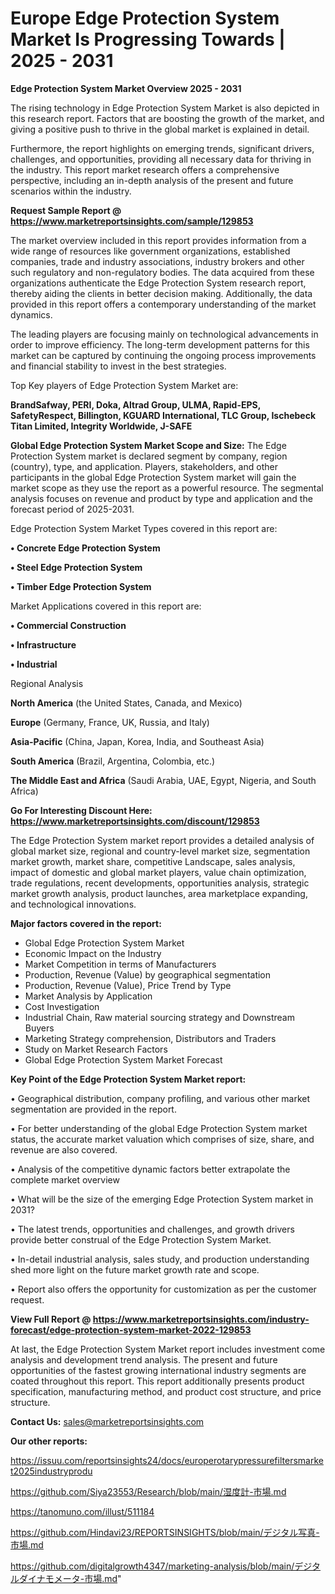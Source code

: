 # Europe Edge Protection System Market Is Progressing Towards | 2025 - 2031

<Strong> Edge Protection System Market Overview 2025 - 2031</strong>

The rising technology in Edge Protection System Market is also depicted in this research report. Factors that are boosting the growth of the market, and giving a positive push to thrive in the global market is explained in detail.

Furthermore, the report highlights on emerging trends, significant drivers, challenges, and opportunities, providing all necessary data for thriving in the industry. This report market research offers a comprehensive perspective, including an in-depth analysis of the present and future scenarios within the industry.

<strong>Request Sample Report @ <a href=https://www.marketreportsinsights.com/sample/129853>https://www.marketreportsinsights.com/sample/129853</a></strong>

The market overview included in this report provides information from a wide range of resources like government organizations, established companies, trade and industry associations, industry brokers and other such regulatory and non-regulatory bodies. The data acquired from these organizations authenticate the Edge Protection System research report, thereby aiding the clients in better decision making. Additionally, the data provided in this report offers a contemporary understanding of the market dynamics.

The leading players are focusing mainly on technological advancements in order to improve efficiency. The long-term development patterns for this market can be captured by continuing the ongoing process improvements and financial stability to invest in the best strategies.

Top Key players of Edge Protection System Market are:

<strong>BrandSafway, PERI, Doka, Altrad Group, ULMA, Rapid-EPS, SafetyRespect, Billington, KGUARD International, TLC Group, Ischebeck Titan Limited, Integrity Worldwide, J-SAFE</strong>

<strong><b>Global Edge Protection System Market Scope and Size:</b></strong>
The Edge Protection System market is declared segment by company, region (country), type, and application. Players, stakeholders, and other participants in the global Edge Protection System market will gain the market scope as they use the report as a powerful resource. The segmental analysis focuses on revenue and product by type and application and the forecast period of 2025-2031.

Edge Protection System Market Types covered in this report are:

<strong>• Concrete Edge Protection System

• Steel Edge Protection System

• Timber Edge Protection System</strong>

Market Applications covered in this report are:

<strong>• Commercial Construction

• Infrastructure

• Industrial</strong> 

Regional Analysis

<strong>North America</strong> (the United States, Canada, and Mexico)

<strong>Europe</strong> (Germany, France, UK, Russia, and Italy)

<strong>Asia-Pacific</strong> (China, Japan, Korea, India, and Southeast Asia)

<strong>South America</strong> (Brazil, Argentina, Colombia, etc.)

<strong>The Middle East and Africa</strong> (Saudi Arabia, UAE, Egypt, Nigeria, and South Africa)

<strong>Go For Interesting Discount Here: <a href=https://www.marketreportsinsights.com/discount/129853>https://www.marketreportsinsights.com/discount/129853</a></strong>

The Edge Protection System market report provides a detailed analysis of global market size, regional and country-level market size, segmentation market growth, market share, competitive Landscape, sales analysis, impact of domestic and global market players, value chain optimization, trade regulations, recent developments, opportunities analysis, strategic market growth analysis, product launches, area marketplace expanding, and technological innovations.

<strong><b>Major factors covered in the report:</b></strong>
<ul>
  <li>Global Edge Protection System Market </li>
  <li>Economic Impact on the Industry</li>
  <li>Market Competition in terms of Manufacturers</li>
  <li>Production, Revenue (Value) by geographical segmentation</li>
  <li>Production, Revenue (Value), Price Trend by Type</li>
  <li>Market Analysis by Application</li>
  <li>Cost Investigation</li>
  <li>Industrial Chain, Raw material sourcing strategy and Downstream Buyers</li>
  <li>Marketing Strategy comprehension, Distributors and Traders</li>
  <li>Study on Market Research Factors</li>
  <li>Global Edge Protection System Market Forecast</li>
</ul>

<strong><b>Key Point of the Edge Protection System Market report:</b></strong>

• Geographical distribution, company profiling, and various other market segmentation are provided in the report.

• For better understanding of the global Edge Protection System market status, the accurate market valuation which comprises of size, share, and revenue are also covered.

• Analysis of the competitive dynamic factors better extrapolate the complete market overview

• What will be the size of the emerging Edge Protection System market in 2031?

• The latest trends, opportunities and challenges, and growth drivers provide better construal of the Edge Protection System Market.

• In-detail industrial analysis, sales study, and production understanding shed more light on the future market growth rate and scope.

• Report also offers the opportunity for customization as per the customer request.

<strong><b>View Full Report @ <a href=https://www.marketreportsinsights.com/industry-forecast/edge-protection-system-market-2022-129853>https://www.marketreportsinsights.com/industry-forecast/edge-protection-system-market-2022-129853</a></b></strong>


At last, the Edge Protection System Market report includes investment come analysis and development trend analysis. The present and future opportunities of the fastest growing international industry segments are coated throughout this report. This report additionally presents product specification, manufacturing method, and product cost structure, and price structure.

<strong>Contact Us:</strong>
sales@marketreportsinsights.com

<strong>Our other reports:</strong>

<a href=https://issuu.com/reportsinsights24/docs/europerotarypressurefiltersmarket2025industryprodu>https://issuu.com/reportsinsights24/docs/europerotarypressurefiltersmarket2025industryprodu</a>

<a href=https://github.com/Siya23553/Research/blob/main/湿度計-市場.md>https://github.com/Siya23553/Research/blob/main/湿度計-市場.md</a>

<a href=https://tanomuno.com/illust/511184>https://tanomuno.com/illust/511184</a>

<a href=https://github.com/Hindavi23/REPORTSINSIGHTS/blob/main/デジタル写真-市場.md>https://github.com/Hindavi23/REPORTSINSIGHTS/blob/main/デジタル写真-市場.md</a>

<a href=https://github.com/digitalgrowth4347/marketing-analysis/blob/main/デジタルダイナモメータ-市場.md>https://github.com/digitalgrowth4347/marketing-analysis/blob/main/デジタルダイナモメータ-市場.md</a>"
